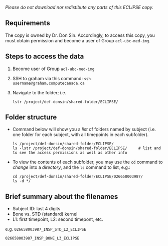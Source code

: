 
*Please do not download nor redistibute any parts of this ECLIPSE copy.*

## Requirements

The copy is owned by Dr. Don Sin. Accordingly, to access this copy, you must obtain permission and become a user of Group ```acl-ubc-med-img```.

## Steps to access the data

1. Become user of  Group ```acl-ubc-med-img```
2. SSH to graham via this command: 
    ```ssh username@graham.computecanada.ca```
    
2. Navigate to the folder; i.e. 
    ```
    lstr /project/def-donsin/shared-folder/ECLIPSE/
    ```

## Folder structure

- Command below will show you a *list* of folders named by subject (i.e. one folder for each subject, with all timepoints in each subfolder). 

  ```
  ls /project/def-donsin/shared-folder/ECLIPSE/  
  ls -lstr /project/def-donsin/shared-folder/ECLIPSE/     # list and to see the access permissions as well as other info
  ```

- To view the contents of each subfolder, you may use the ```cd``` command to *change* into a *directory*, and the ```ls``` command to list, e.g.:

  ```
  cd /project/def-donsin/shared-folder/ECLIPSE/026658003987/
  ls -d */
  ```

## Brief summary about the filenames

- Subject ID: last 4 digits 
- Bone vs. STD (standard) kernel
- L1: first timepoint, L2: second timepont, etc.

e.g. 
```026658003987_INSP_STD_L2_ECLIPSE```

```026658003987_INSP_BONE_L3_ECLIPSE```



